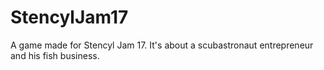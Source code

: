 # StencylJam17
A game made for Stencyl Jam 17. It's about a scubastronaut entrepreneur and his fish business.
